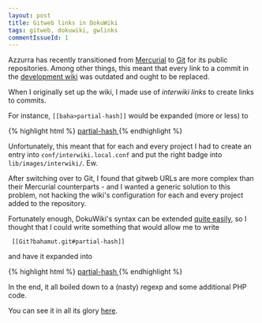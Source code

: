 ```yaml
---
layout: post
title: Gitweb links in DokuWiki
tags: gitweb, dokuwiki, gwlinks
commentIssueId: 1
---
```


Azzurra has recently transitioned from [Mercurial](http://mercurial.selenic.com/) to [Git](http://git-scm.com/) for its public repositories.
Among other things, this meant that every link to a commit in the [development wiki](http://devel.azzurra.org/) was outdated and ought to be replaced.

When I originally set up the wiki, I made use of _interwiki links_ to create links to commits.

For instance, `[[baha>partial-hash]]` would be expanded (more or less) to

{% highlight html %}
<a href="http://devel.azzurra.org/hg/bahamut/rev/partial-hash">
  partial-hash
</a>
{% endhighlight %}

Unfortunately, this meant that for each and every project I had to create an entry into `conf/interwiki.local.conf` and put the right badge into `lib/images/interwiki/`. Ew.

After switching over to Git, I found that gitweb URLs are more complex than their Mercurial counterparts - and I wanted a generic solution to this problem, not
hacking the wiki's configuration for each and every project added to the repository.

Fortunately enough, DokuWiki's syntax can be extended [quite easily](http://www.dokuwiki.org/devel:syntax_plugins), so I thought that I could write something that would
allow me to write

     [[Git?bahamut.git#partial-hash]]

and have it expanded into

{% highlight html %}
<a href="http://devel.azzurra.org/git/?p=bahamut.git;a=commit;h=partial-hash">
 partial-hash
</a>
{% endhighlight %}

In the end, it all boiled down to a (nasty) regexp and some additional PHP
code.

You can see it in all its glory
[here](https://github.com/rfc1459/gwlinks).
